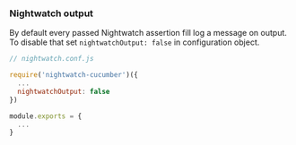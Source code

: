 ### Nightwatch output

By default every passed Nightwatch assertion fill log a message on output. To disable that set `nightwatchOutput: false` in configuration object.

```javascript
// nightwatch.conf.js

require('nightwatch-cucumber')({
  ...
  nightwatchOutput: false
})

module.exports = {
  ...
}
```
